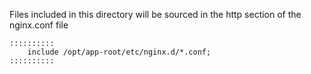 Files included in this directory will be sourced in the http section of the nginx.conf file

```
::::::::::
    include /opt/app-root/etc/nginx.d/*.conf;
::::::::::
```
